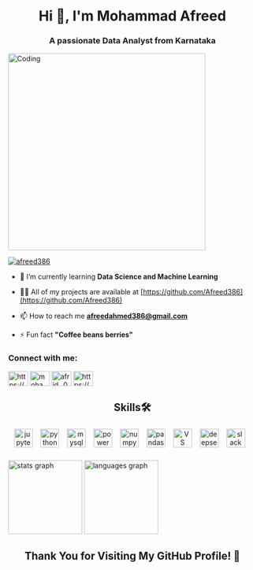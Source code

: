 <h1 align="center">Hi 👋, I'm Mohammad Afreed</h1>
<h3 align="center">A passionate Data Analyst from Karnataka</h3>

<img align="center" alt="Coding" width="400" src="https://images.squarespace-cdn.com/content/v1/5769fc401b631bab1addb2ab/1541580611624-TE64QGKRJG8SWAIUS7NS/coding-freak.gif?format=750w">

<p align="left"> <a href="https://github.com/ryo-ma/github-profile-trophy"><img src="https://github-profile-trophy.vercel.app/?username=afreed386" alt="afreed386" /></a> </p>

- 🌱 I’m currently learning **Data Science and Machine Learning**

- 👨‍💻 All of my projects are available at [https://github.com/Afreed386](https://github.com/Afreed386)

- 📫 How to reach me **afreedahmed386@gmail.com**

- ⚡ Fun fact **"Coffee beans berries"**

<h3 align="left">Connect with me:</h3>
<p align="left">
<a href="https://linkedin.com/in/https://www.linkedin.com/in/mohammad-afreed-140128263/" target="blank"><img align="center" src="https://raw.githubusercontent.com/rahuldkjain/github-profile-readme-generator/master/src/images/icons/Social/linked-in-alt.svg" alt="https://www.linkedin.com/in/mohammad-afreed-140128263/" height="30" width="40" /></a>
<a href="https://kaggle.com/mohammad afreed_12" target="blank"><img align="center" src="https://raw.githubusercontent.com/rahuldkjain/github-profile-readme-generator/master/src/images/icons/Social/kaggle.svg" alt="mohammad afreed_12" height="30" width="40" /></a>
<a href="https://instagram.com/afrid._06" target="blank"><img align="center" src="https://raw.githubusercontent.com/rahuldkjain/github-profile-readme-generator/master/src/images/icons/Social/instagram.svg" alt="afrid._06" height="30" width="40" /></a>
<a href="https://www.hackerrank.com/https://www.hackerrank.com/profile/afreedahmed386" target="blank"><img align="center" src="https://raw.githubusercontent.com/rahuldkjain/github-profile-readme-generator/master/src/images/icons/Social/hackerrank.svg" alt="https://www.hackerrank.com/profile/afreedahmed386" height="30" width="40" /></a>
</p>

<h2 align="center">Skills🛠️</h2>

###

<div align="center">
  <img src="https://img.shields.io/badge/Jupyter-F37626?logo=jupyter&logoColor=black&style=for-the-badge" height="38" alt="jupyter logo"  />
  <img width="8" />
  <img src="https://img.shields.io/badge/Python-3776AB?logo=python&logoColor=fff" height="38" alt="python logo"  />
  <img width="8" />
  <img src="https://img.shields.io/badge/MySQL-4479A1?logo=mysql&logoColor=fff" height="38" alt="mysql logo"  />
  <img width="8" />
  <img src="https://custom-icon-badges.demolab.com/badge/Power%20BI-F1C912?logo=power-bi&logoColor=fff" height="38" alt="power BI logo"  />
  <img width="8" />
  <img src="https://img.shields.io/badge/NumPy-4DABCF?logo=numpy&logoColor=fff" height="38" alt="numpy logo"  />
  <img width="8" />
  <img src="https://img.shields.io/badge/Pandas-150458?logo=pandas&logoColor=fff" height="38" alt="pandas logo"  />
  <img width="8" />
  <img src="https://custom-icon-badges.demolab.com/badge/Visual%20Studio-5C2D91.svg?&logo=visual-studio&logoColor=white" height="38" alt="VS code logo"  />
  <img width="8" />
  <img src="https://custom-icon-badges.demolab.com/badge/Matplotlib-71D291?logo=matplotlib&logoColor=fff" height="38" alt="deepseek logo"  />
  <img width="8" />
  <img src="https://img.shields.io/badge/Slack-4A154B?logo=slack&logoColor=fff" height="38" alt="slack logo"  />
  <img width="8" /> 
</div>

###

<div align="left">
  <img src="https://github-readme-stats.vercel.app/api?username=afreed386&hide_title=true&hide_rank=false&show_icons=true&include_all_commits=true&count_private=false&disable_animations=false&theme=highcontrast&locale=en&hide_border=false&order=1" height="150" alt="stats graph"  />
  <img src="https://github-readme-stats.vercel.app/api/top-langs?username=afreed386&locale=en&hide_title=false&layout=compact&card_width=320&langs_count=5&theme=vision-friendly-dark&hide_border=false&order=2" height="150" alt="languages graph"  />
</div>

###

<h2 align="center">Thank You for Visiting My GitHub Profile! 👋</h2>

